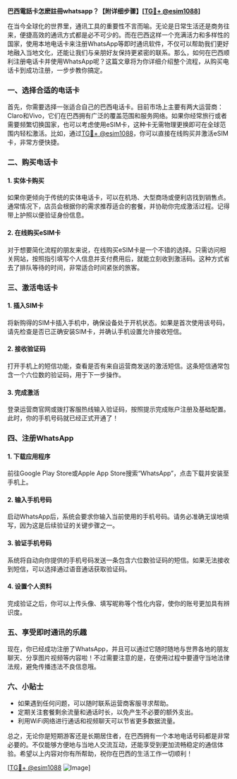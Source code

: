 **巴西電話卡怎麽註冊whatsapp？【附详细步骤】[[TG💪+ @esim1088](https://t.me/s/esim1088)]**

在当今全球化的世界里，通讯工具的重要性不言而喻。无论是日常生活还是商务往来，便捷高效的通讯方式都是必不可少的。而在巴西这样一个充满活力和多样性的国家，使用本地电话卡来注册WhatsApp等即时通讯软件，不仅可以帮助我们更好地融入当地文化，还能让我们与亲朋好友保持更紧密的联系。那么，如何在巴西顺利注册电话卡并使用WhatsApp呢？这篇文章将为你详细介绍整个流程，从购买电话卡到成功注册，一步步教你搞定。

### 一、选择合适的电话卡

首先，你需要选择一张适合自己的巴西电话卡。目前市场上主要有两大运营商：Claro和Vivo，它们在巴西拥有广泛的覆盖范围和服务网络。如果你经常旅行或者需要频繁切换国家，也可以考虑使用eSIM卡，这种卡无需物理更换即可在全球范围内轻松激活。比如，通过[TG💪+ @esim1088](https://t.me/s/esim1088)，你可以直接在线购买并激活eSIM卡，非常方便快捷。

### 二、购买电话卡

#### 1. 实体卡购买
如果你更倾向于传统的实体电话卡，可以在机场、大型商场或便利店找到销售点。通常情况下，店员会根据你的需求推荐适合的套餐，并协助你完成激活过程。记得带上护照以便验证身份信息。

#### 2. 在线购买eSIM卡
对于想要简化流程的朋友来说，在线购买eSIM卡是一个不错的选择。只需访问相关网站，按照指引填写个人信息并支付费用后，就能立刻收到激活码。这种方式省去了排队等待的时间，非常适合时间紧张的旅客。

### 三、激活电话卡

#### 1. 插入SIM卡
将新购得的SIM卡插入手机中，确保设备处于开机状态。如果是首次使用该号码，请先检查是否已正确安装SIM卡，并确认手机设置允许接收短信。

#### 2. 接收验证码
打开手机上的短信功能，查看是否有来自运营商发送的激活短信。这条短信通常包含一个六位数的验证码，用于下一步操作。

#### 3. 完成激活
登录运营商官网或拨打客服热线输入验证码，按照提示完成账户注册及基础配置。此时，你的手机号码就已经正式开通了！

### 四、注册WhatsApp

#### 1. 下载应用程序
前往Google Play Store或Apple App Store搜索“WhatsApp”，点击下载并安装至手机上。

#### 2. 输入手机号码
启动WhatsApp后，系统会要求你输入当前使用的手机号码。请务必准确无误地填写，因为这是后续验证的关键步骤之一。

#### 3. 验证手机号码
系统将自动向你提供的手机号码发送一条包含六位数验证码的短信。如果无法接收到短信，可以选择通过语音通话获取验证码。

#### 4. 设置个人资料
完成验证之后，你可以上传头像、填写昵称等个性化内容，使你的账号更加具有辨识度。

### 五、享受即时通讯的乐趣

现在，你已经成功注册了WhatsApp，并且可以通过它随时随地与世界各地的朋友聊天、分享图片视频等内容啦！不过需要注意的是，在使用过程中要遵守当地法律法规，避免传播违法不良信息哦。

### 六、小贴士

- 如果遇到任何问题，可以随时联系运营商客服寻求帮助。
- 定期关注套餐剩余流量和通话时长，以免产生不必要的额外支出。
- 利用WiFi网络进行通话和视频聊天可以节省更多数据流量。

总之，无论你是短期游客还是长期居住者，在巴西拥有一个本地电话号码都是非常必要的。不仅能够方便地与当地人交流互动，还能享受到更加流畅稳定的通信体验。希望以上内容对你有所帮助，祝你在巴西的生活工作一切顺利！

[[TG💪+ @esim1088](https://t.me/s/esim1088) ![Image](https://i.postimg.cc/4NQfJmqS/Snipaste-2025-05-13-00-14-12.png)]